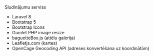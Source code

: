 <p>Sludinājumu serviss</p>
<ul>
<li>Laravel 8</li>
<li>Bootstrap 5</li>
<li>Bootstrap Icons</li>
<li>Gumlet PHP image resize</li>
<li>baguetteBox.js (attēlu galerija)</li>
<li>Leafletjs.com (kartes)</li>
<li>OpenCage Geocoding API (adreses konvertēšana uz koordinātām)</li>
</ul>
